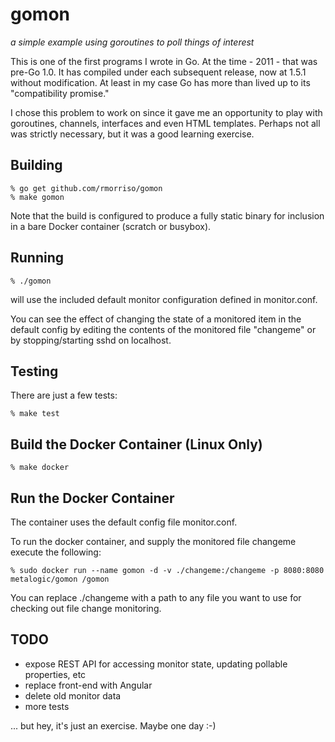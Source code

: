 # gomon
*a simple example using goroutines to poll things of interest*

This is one of the first programs I wrote in Go. At the time - 2011 - that
was pre-Go 1.0. It has compiled under each subsequent release, now at
1.5.1 without modification. At least in my case Go has more than lived up to
its "compatibility promise."

I chose this problem to work on since it gave me an opportunity to play
with goroutines, channels, interfaces and even HTML templates.
Perhaps not all was strictly necessary, but it was a good learning exercise.

## Building

```
% go get github.com/rmorriso/gomon
% make gomon
```

Note that the build is configured to produce a fully static binary for inclusion
in a bare Docker container (scratch or busybox).

## Running

```% ./gomon```

will use the included default monitor configuration defined in monitor.conf.

You can see the effect of changing the state of a monitored item
in the default config by editing
the contents of the monitored file "changeme" or by stopping/starting
sshd on localhost.

## Testing

There are just a few tests:

```% make test```

## Build the Docker Container (Linux Only)

```% make docker```

## Run the Docker Container

The container uses the default config file monitor.conf.

To run the docker container, and supply the monitored file changeme execute the following:

```% sudo docker run --name gomon -d -v ./changeme:/changeme -p 8080:8080 metalogic/gomon /gomon```

You can replace ./changeme with a path to any file you want to use for
checking out file change monitoring.

## TODO

* expose REST API for accessing monitor state, updating pollable properties, etc
* replace front-end with Angular
* delete old monitor data
* more tests

... but hey, it's just an exercise. Maybe one day :-)

